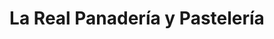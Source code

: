 ---
title: "La Real Panadería y Pastelería"
url: /quito/la-real-panaderia-y-pasteleria/
shop: panadería
---